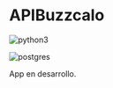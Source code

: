 # APIBuzzcalo

![python3](https://img.shields.io/badge/python-3.8%2B-blue.svg?style=for-the-badge&logo=appveyor )

![postgres](https://img.shields.io/badge/DBMS-Postgres-blue?style=for-the-badge&logo=appveyor)

App en desarrollo.

